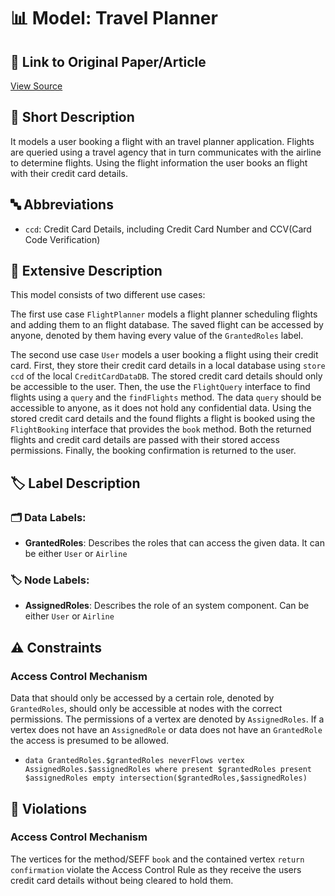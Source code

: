 # 📊 Model: Travel Planner

## 🔗 Link to Original Paper/Article
[View Source](https://doi.org/10.1109/ICSA.2019.00009)

## 📝 Short Description
It models a user booking a flight with an travel planner application.
Flights are queried using a travel agency that in turn communicates with the airline to determine flights. 
Using the flight information the user books an flight with their credit card details. 

## 🔤 Abbreviations
- `ccd`: Credit Card Details, including Credit Card Number and CCV(Card Code Verification)

## 📖 Extensive Description
This model consists of two different use cases:

The first use case `FlightPlanner` models a flight planner scheduling flights and adding them to an flight database.
The saved flight can be accessed by anyone, denoted by them having every value of the `GrantedRoles` label.

The second use case `User` models a user booking a flight using their credit card.
First, they store their credit card details in a local database using `store ccd` of the local `CreditCardDataDB`.
The stored credit card details should only be accessible to the user.
Then, the use the `FlightQuery` interface to find flights using a `query` and the `findFlights` method.
The data `query` should be accessible to anyone, as it does not hold any confidential data. 
Using the stored credit card details and the found flights a flight is booked using the `FlightBooking` interface that provides the `book` method. 
Both the returned flights and credit card details are passed with their stored access permissions.
Finally, the booking confirmation is returned to the user.

## 🏷️ Label Description
### 🗂️ Data Labels:
- **GrantedRoles**: Describes the roles that can access the given data. It can be either `User` or `Airline`
### 🏷️ Node Labels:
- **AssignedRoles**: Describes the role of an system component. Can be either `User` or `Airline`

## ⚠️ Constraints
### Access Control Mechanism
Data that should only be accessed by a certain role, denoted by `GrantedRoles`, should only be accessible at nodes with the correct permissions.
The permissions of a vertex are denoted by `AssignedRoles`.
If a vertex does not have an `AssignedRole` or data does not have an `GrantedRole` the access is presumed to be allowed.
- `data GrantedRoles.$grantedRoles neverFlows vertex AssignedRoles.$assignedRoles where present $grantedRoles present $assignedRoles empty intersection($grantedRoles,$assignedRoles)`

## 🚨 Violations
### Access Control Mechanism
The vertices for the method/SEFF `book` and the contained vertex `return confirmation` violate the Access Control Rule as they receive the users credit card details without being cleared to hold them.
